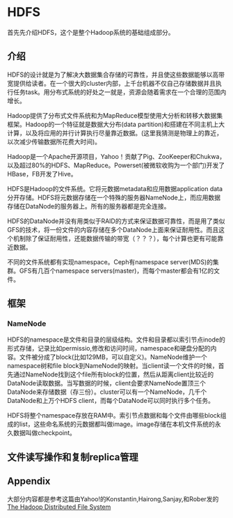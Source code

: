 # HDFS

首先先介绍HDFS，这个是整个Hadoop系统的基础组成部分。

## 介绍

HDFS的设计就是为了解决大数据集合存储的可靠性，并且使这些数据能够以高带宽提供给读者。在一个很大的cluster内部，上千台机器不仅自己存储数据并且执行任务task。用分布式系统的好处之一就是，资源会随着需求在一个合理的范围内增长。

Hadoop提供了分布式文件系统和为MapReduce模型使用大分析和转移大数据集框架。Hadoop的一个特征就是数据大分布\(data partition\)和搭建在不同主机上大计算，以及将应用的并行计算执行尽量靠近数据。\(这里我猜测是物理上的靠近，以次减少传输数据所花费大时间)。

Hadoop是一个Apache开源项目，Yahoo！贡献了Pig、ZooKeeper和Chukwa，以及超过80%的HDFS、MapReduce。Powerset(被微软收购为一个部门)开发了HBase，FB开发了Hive。

HDFS是Hadoop的文件系统。它将元数据metadata和应用数据application data分开存储。HDFS将元数据存储在一个特殊的服务器NameNode上，而应用数据存储在DataNode的服务器上。所有的服务器都是完全连接。

HDFS的DataNode并没有用类似于RAID的方式来保证数据可靠性，而是用了类似GFS的技术，将一份文件的内容存储在多个DataNode上面来保证耐用性。而且这个机制除了保证耐用性，还能数据传输的带宽（？？？），每个计算也更有可能靠近数据。

不同的文件系统都有实现namespace。Ceph有namespace server(MDS)的集群。GFS有几百个namespace servers(master)，而每个master都会有1亿的文件。

## 框架

### NameNode

HDFS的namespace是文件和目录的层级结构。文件和目录都以索引节点inode的形式存储，记录比如permissio,修改和访问时间，namespace和硬盘分配的内容。文件被分成了block(比如129MB，可以自定义)。NameNode维护一个namespace树和file block到NameNode的映射。当client读一个文件的时候，首先通过NameNode找到这个file所有block的位置，然后从距离client比较近的DataNode读取数据。当写数据的时候，client会要求NameNode置顶三个DataNode来存储数据（存三份）。cluster可以有一个NameNode，几千个DataNode和上万个HDFS client，而每个DataNode可以同时执行多个任务。

HDFS将整个namespace存放在RAM中。索引节点数据和每个文件由哪些block组成的list，这些命名系统的元数据都叫做image。image存储在本机文件系统的永久数据叫做checkpoint。

## 文件读写操作和复制replica管理

## Appendix

大部分内容都是参考这篇由Yahoo!的Konstantin,Hairong,Sanjay,和Rober发的 [The Hadoop Distributed File System](http://ieeexplore.ieee.org/document/5496972/?arnumber=5496972&tag=1)

